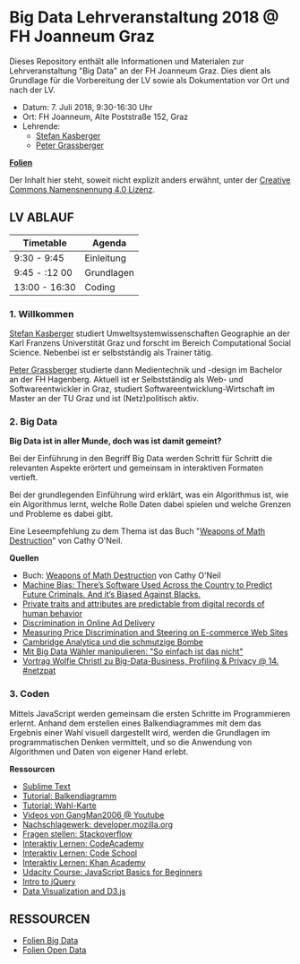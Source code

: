 Big Data Lehrveranstaltung 2018 @ FH Joanneum Graz
==============================

Dieses Repository enthält alle Informationen und Materialen zur Lehrveranstaltung "Big Data" an der FH Joanneum Graz. Dies dient als Grundlage für die Vorbereitung der LV sowie als Dokumentation vor Ort und nach der LV.

- Datum: 7. Juli 2018, 9:30-16:30 Uhr
- Ort: FH Joanneum, Alte Poststraße 152, Graz
- Lehrende: 
    - [Stefan Kasberger](http://stefankasberger.at/)
    - [Peter Grassberger](http://petergrassberger.at/)
    
    
**[Folien](slides_big-data.odp)**

Der Inhalt hier steht, soweit nicht explizit anders erwähnt, unter der [Creative Commons Namensnennung 4.0 Lizenz](https://creativecommons.org/licenses/by/4.0/).

## LV ABLAUF

| Timetable     | Agenda       |
|---------------|--------------|
| 9:30 - 9:45 | Einleitung |
| 9:45 - :12 00| Grundlagen |
| 13:00 - 16:30 | Coding |

### 1. Willkommen

[Stefan Kasberger](http://stefankasberger.at/) studiert Umweltsystemwissenschaften Geographie an der Karl Franzens Universtität Graz und forscht im Bereich Computational Social Science. Nebenbei ist er selbstständig als Trainer tätig.

[Peter Grassberger](http://petergrassberger.at/) studierte dann Medientechnik und -design im Bachelor an der FH Hagenberg. Aktuell ist er Selbstständig als Web- und Softwareentwickler in Graz, studiert Softwareentwicklung-Wirtschaft im Master an der TU Graz und ist (Netz)politisch aktiv.

### 2. Big Data

**Big Data ist in aller Munde, doch was ist damit gemeint?**


Bei der Einführung in den Begriff Big Data werden Schritt für Schritt die relevanten Aspekte erörtert und gemeinsam in interaktiven Formaten vertieft.

Bei der grundlegenden Einführung wird erklärt, was ein Algorithmus ist, wie ein Algorithmus lernt, welche Rolle Daten dabei spielen und welche Grenzen und Probleme es dabei gibt. 

Eine Leseempfehlung zu dem Thema ist das Buch "[Weapons of Math Destruction](https://weaponsofmathdestructionbook.com/)" von Cathy O'Neil.

**Quellen**

- Buch: [Weapons of Math Destruction](https://weaponsofmathdestructionbook.com/) von Cathy O'Neil
- [Machine Bias: There’s Software Used Across the Country to Predict Future Criminals. And it’s Biased Against Blacks.](https://www.propublica.org/article/machine-bias-risk-assessments-in-criminal-sentencing)
- [Private traits and attributes are predictable from digital records of human behavior](http://www.pnas.org/content/110/15/5802.abstract)
- [Discrimination in Online Ad Delivery](http://queue.acm.org/detail.cfm?id=2460278)
- [Measuring Price Discrimination and Steering on E-commerce Web Sites](http://dl.acm.org/citation.cfm?id=2663744)
- [Cambridge Analytica und die schmutzige Bombe](http://de-bug.de/blog/medien/cambridge-analytica-und-die-schmutzige-bombe)
- [Mit Big Data Wähler manipulieren: "So einfach ist das nicht"](https://futurezone.at/netzpolitik/mit-big-data-waehler-manipulieren-so-einfach-ist-das-nicht/234.371.739)
- [Vortrag Wolfie Christl zu Big-Data-Business, Profiling & Privacy @ 14. #netzpat](https://www.youtube.com/watch?v=33WIDqehSjY)

### 3. Coden

Mittels JavaScript werden gemeinsam die ersten Schritte im Programmieren erlernt. Anhand dem erstellen eines Balkendiagrammes mit dem das Ergebnis einer Wahl visuell dargestellt wird, werden die Grundlagen im programmatischen Denken vermittelt, und so die Anwendung von Algorithmen und Daten von eigener Hand erlebt.

**Ressourcen**

- [Sublime Text](https://www.sublimetext.com/)
- [Tutorial: Balkendiagramm](http://offenewahlen.at/tutorials/balkendiagramm/)
- [Tutorial: Wahl-Karte](http://offenewahlen.at/tutorials/karte/)
- [Videos von GangMan2006 @ Youtube](https://www.youtube.com/user/GangMan2006)
- [Nachschlagewerk: developer.mozilla.org](https://developer.mozilla.org)
- [Fragen stellen: Stackoverflow](https://stackoverflow.com)
- [Interaktiv Lernen: CodeAcademy](https://www.codecademy.com)
- [Interaktiv Lernen: Code School](https://www.codeschool.com/)
- [Interaktiv Lernen: Khan Academy](https://www.khanacademy.org/computing/computer-programming/programming)
- [Udacity Course: JavaScript Basics for Beginners](https://www.udacity.com/course/javascript-basics--ud804)
- [Intro to jQuery](https://www.udacity.com/course/intro-to-jquery--ud245)
- [Data Visualization and D3.js](https://www.udacity.com/course/data-visualization-and-d3js--ud507)

## RESSOURCEN 

- [Folien Big Data](https://www.slideshare.net/cheeseman1983/einfhrung-big-data)
- [Folien Open Data](slides_open-data.pdf)


